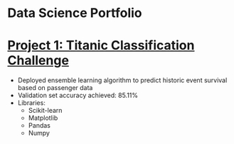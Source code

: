 # Data Science Portfolio
# [Project 1: Titanic Classification Challenge](https://github.com/DomS1080/Data-Science/blob/main/Titanic%20RandomForest%20Classifier%20Ensemble.ipynb)
   - Deployed ensemble learning algorithm to predict historic event survival based on passenger data
   - Validation set accuracy achieved: 85.11%
   - Libraries:
     * Scikit-learn
     * Matplotlib
     * Pandas
     * Numpy
